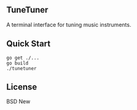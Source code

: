 ## TuneTuner

A terminal interface for tuning music instruments.

## Quick Start

```
go get ./...
go build
./tunetuner
```

## License
BSD New
